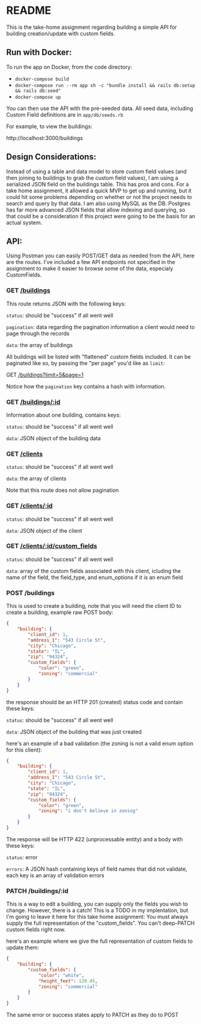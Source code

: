 # README

This is the take-home assignment regarding building a simple API for building creation/update with custom fields.

## Run with Docker:

To run the app on Docker, from the code directory:

- `docker-compose build`
- `docker-compose run --rm app sh -c "bundle install && rails db:setup && rails db:seed"`
- `docker-compose up`

You can then use the API with the pre-seeded data. All seed data, including Custom Field definitions are in `app/db/seeds.rb`

For example, to view the buildings:

http://localhost:3000/buildings

## Design Considerations:

Instead of using a table and data model to store custom field values (and then joining to buildings to grab the custom field values), I am using a serialized JSON field on the buildings table. This has pros and cons. For a take home assignment, it allowed a quick MVP to get up and running, but it could hit some problems depending on whether or not the project needs to search and query by that data. I am also using MySQL as the DB. Postgres has far more advanced JSON fields that allow indexing and querying, so that could be a consideration if this project were going to be the basis for an actual system.

## API:

Using Postman you can easily POST/GET data as needed from the API, here are the routes. I've included a few API endpoints not specified in the assignment to make it easier to browse some of the data, especialy CustomFields.

### GET [/buildings](http://localhost:3000/buildings)

This route returns JSON with the following keys:

`status`: should be "success" if all went well

`pagination`: data regarding the pagination information a client would need to page through the records

`data`: the array of buildings

All buildings will be listed with "flattened" custom fields included. It can be paginated like so, by passing the "per page" you'd like as `limit`:

GET [/buildings?limit=5&page=1](http://localhost:3000/buildings?limit=5&page=1)

Notice how the `pagination` key contains a hash with information.

### GET [/buildings/:id](http://localhost:3000/buildings/1)

Information about one building, contains keys:

`status`: should be "success" if all went well

`data`: JSON object of the building data

### GET [/clients](http://localhost:3000/clients)

`status`: should be "success" if all went well

`data`: the array of clients

Note that this route does not allow pagination

### GET [/clients/:id](http://localhost:3000/clients/1)

`status`: should be "success" if all went well

`data`: JSON object of the client

### GET [/clients/:id/custom_fields](http://localhost:3000/clients/1/custom_fields)


`status`: should be "success" if all went well

`data`: array of the custom fields associated with this client, icluding the name of the field, the field_type, and enum_options if it is an enum field

### POST /buildings

This is used to create a building, note that you will need the client ID to create a building, example raw POST body:

```json
{
    "building": {
        "client_id": 1,
        "address_1": "543 Circle St",
        "city": "Chicago",
        "state": "IL",
        "zip": "94324",
        "custom_fields": {
            "color": "green",
            "zoning": "commercial"
        }
    }
}
```

the response should be an HTTP 201 (created) status code and contain these keys:

`status`: should be "success" if all went well

`data`: JSON object of the building that was just created

here's an example of a bad validation (the zoning is not a valid enum option for this client):

```json
{
    "building": {
        "client_id": 1,
        "address_1": "543 Circle St",
        "city": "Chicago",
        "state": "IL",
        "zip": "94324",
        "custom_fields": {
            "color": "green",
            "zoning": "i don't believe in zoning"
        }
    }
}
```

The response will be HTTP 422 (unprocessable entity) and a body with these keys:

`status`: error

`errors`: A JSON hash containing keys of field names that did not validate, each key is an array of validation errors

### PATCH /buildings/:id

This is a way to edit a building, you can supply only the fields you wish to change. However, there is a catch! This is a TODO in my implentation, but I'm going to leave it here for this take home assignment: You must always supply the full representation of the "custom_fields". You can't deep-PATCH custom fields right now.

here's an example where we give the full representation of custom fields to update them:

```json
{
    "building": {
        "custom_fields": {
            "color": "white",
            "height_feet": 120.45,
            "zoning": "commercial"
        }
    }
}
```

The same error or success states apply to PATCH as they do to POST
